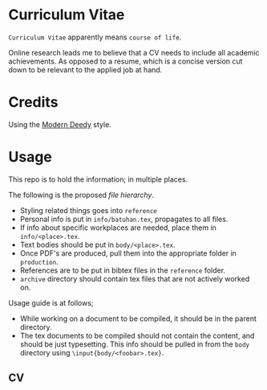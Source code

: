 # Curriculum Vitae

`Curriculum Vitae` apparently means `course of life`.

Online research leads me to believe that a CV needs to include all academic
achievements.
As opposed to a resume, which is a concise version cut down to be relevant
to the applied job at hand.

# Credits

Using the [Modern Deedy](https://github.com/Aarif123456/modern-deedy) style.

# Usage

This repo is to hold the information; in multiple places.

The following is the proposed *file hierarchy*.

* Styling related things goes into `reference`
* Personal info is put in `info/batuhan.tex`, propagates to all files.
* If info about specific workplaces are needed, place them in `info/<place>.tex`.
* Text bodies should be put in `body/<place>.tex`.
* Once PDF's are produced, pull them into the appropriate folder in `production`.
* References are to be put in bibtex files in the `reference` folder.
* `archive` directory should contain tex files that are not actively worked on.

Usage guide is at follows;

* While working on a document to be compiled, it should be in the parent directory.
* The tex documents to be compiled should not contain the content, and should be just typesetting.
  This info should be pulled in from the `body` directory using `\input{body/<foobar>.tex}`.

## CV

